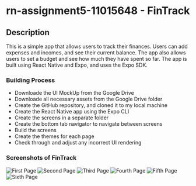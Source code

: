 # rn-assignment5-11015648 - FinTrack

## Description

This is a simple app that allows users to track their finances. Users can add expenses and incomes,
and see their current balance. The app also allows users to set a budget and see how much they
have spent so far. The app is built using React Native and Expo, and uses the Expo SDK.

### Building Process

- Downloade the UI MockUp from the Google Drive
- Downloade all necessary assets from the Google Drive folder
- Create the GitHub repository, and cloned it to my local machine
- Create the React Native app using the Expo CLI
- Create the screens in a separate folder
- Create the bottom tab navigator to navigate between screens
- Build the screens
- Create the themes for each page
- Check through and adjust any incorrect UI rendering

### Screenshots of FinTrack

![First Page](FinTrack/assets/screenshot1.jpg)
![Second Page](FinTrack/assets/screenshot2.jpg)
![Third Page](FinTrack/assets/screenshot3.jpg)
![Fourth Page](FinTrack/assets/screenshot4.jpg)
![Fifth Page](FinTrack/assets/screenshot5.jpg)
![Sixth Page](FinTrack/assets/screenshot6.jpg)